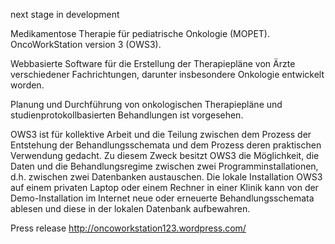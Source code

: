 next stage in development

Medikamentose Therapie für pediatrische Onkologie (MOPET). OncoWorkStation version 3 (OWS3).

Webbasierte Software für die Erstellung der Therapiepläne von Ärzte verschiedener Fachrichtungen, darunter insbesondere Onkologie entwickelt worden.

Planung und Durchführung von onkologischen Therapiepläne und studienprotokollbasierten Behandlungen ist vorgesehen.

OWS3 ist für kollektive Arbeit und die Teilung zwischen dem Prozess der Entstehung der Behandlungsschemata 
und dem Prozess deren praktischen Verwendung gedacht. Zu diesem Zweck besitzt OWS3 die Möglichkeit, 
die Daten und die Behandlungsregime zwischen zwei Programminstallationen, 
d.h. zwischen zwei Datenbanken austauschen. 
Die lokale Installation OWS3 auf einem privaten Laptop oder einem Rechner 
in einer Klinik kann von der Demo-Installation im Internet neue oder erneuerte Behandlungsschemata 
ablesen und diese in der lokalen Datenbank aufbewahren.

Press release
http://oncoworkstation123.wordpress.com/
